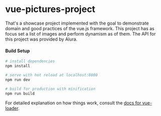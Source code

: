 # vue-pictures-project

That's a showcase project implemented with the goal to demonstrate domain and good practices of the vue.js framework. This project has as focus set a list of images and perform dynamism as of them. The API for this project was provided by Alura. 

#### Build Setup

``` bash
# install dependencies
npm install

# serve with hot reload at localhost:8080
npm run dev

# build for production with minification
npm run build
```

For detailed explanation on how things work, consult the [docs for vue-loader](http://vuejs.github.io/vue-loader).
